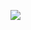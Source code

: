 <p allign = "center">
  <img src="https://github-readme-stats.vercel.app/api?username=NortonV"/>
<p/>
